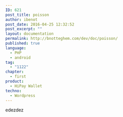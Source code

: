 ```yaml
---
ID: 621
post_title: poisson
author: ibenot
post_date: 2016-04-25 12:32:52
post_excerpt: ""
layout: documentation
permalink: http://bnotteghem.com/dev/doc/poisson/
published: true
language:
  - PHP
  - android
tag:
  - "1122"
chapter:
  - first
product:
  - HiPay Wallet
techno:
  - Wordpress
---
```

edezdez
